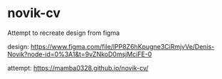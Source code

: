 # novik-cv
Attempt to recreate design from figma 

design:
https://www.figma.com/file/lPP8Z6hKpugne3CiRmjvVe/Denis-Novik?node-id=0%3A1&t=9vZNkoD0msjMciFE-0

attempt:
https://mamba0328.github.io/novik-cv/
